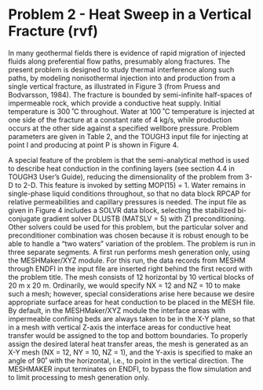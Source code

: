 # Problem 2 - Heat Sweep in a Vertical Fracture (rvf)

In many geothermal fields there is evidence of rapid migration of injected fluids along preferential flow paths, presumably along fractures. The present problem is designed to study thermal interference along such paths, by modeling nonisothermal injection into and production from a single vertical fracture, as illustrated in Figure 3 (from Pruess and Bodvarsson, 1984). The fracture is bounded by semi-infinite half-spaces of impermeable rock, which provide a conductive heat supply. Initial temperature is 300 ˚C throughout. Water at 100 ˚C temperature is injected at one side of the fracture at a constant rate of 4 kg/s, while production occurs at the other side against a specified wellbore pressure. Problem parameters are given in Table 2, and the TOUGH3 input file for injecting at point I and producing at point P is shown in Figure 4.

A special feature of the problem is that the semi-analytical method is used to describe heat conduction in the confining layers (see section 4.4 in TOUGH3 User’s Guide), reducing the dimensionality of the problem from 3-D to 2-D. This feature is invoked by setting MOP(15) = 1. Water remains in single-phase liquid conditions throughout, so that no data block RPCAP for relative permeabilities and capillary pressures is needed. The input file as given in Figure 4 includes a SOLVR data block, selecting the stabilized bi-conjugate gradient solver DLUSTB (MATSLV = 5) with Z1 preconditioning. Other solvers could be used for this problem, but the particular solver and preconditioner combination was chosen because it is robust enough to be able to handle a “two waters” variation of the problem. The problem is run in three separate segments. A first run performs mesh generation only, using the MESHMaker/XYZ module. For this run, the data records from MESHM through ENDFI in the input file are inserted right behind the first record with the problem title. The mesh consists of 12 horizontal by 10 vertical blocks of 20 m x 20 m. Ordinarily, we would specify NX = 12 and NZ = 10 to make such a mesh; however, special considerations arise here because we desire appropriate surface areas for heat conduction to be placed in the MESH file. By default, in the MESHMaker/XYZ module the interface areas with impermeable confining beds are always taken to be in the X-Y plane, so that in a mesh with vertical Z-axis the interface areas for conductive heat transfer would be assigned to the top and bottom boundaries. To properly assign the desired lateral heat transfer areas, the mesh is generated as an X-Y mesh (NX = 12, NY = 10, NZ = 1), and the Y-axis is specified to make an angle of 90˚ with the horizontal, i.e., to point in the vertical direction. The MESHMAKER input terminates on ENDFI, to bypass the flow simulation and to limit processing to mesh generation only.
